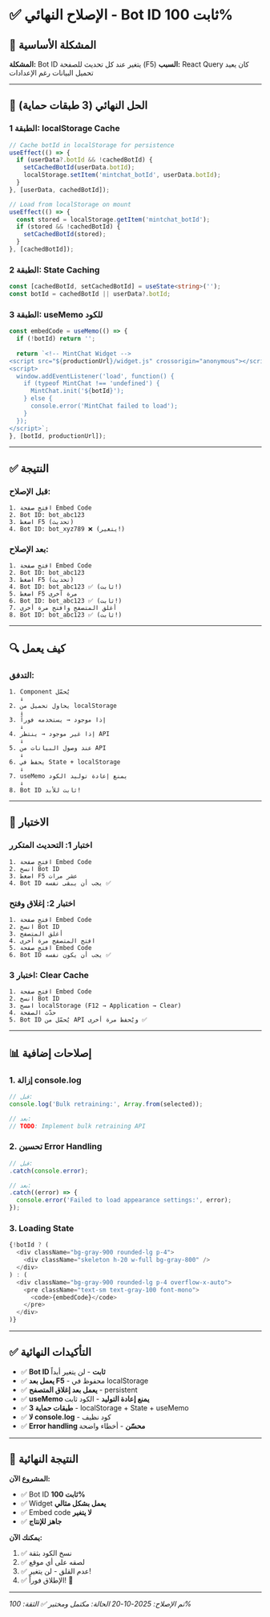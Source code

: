 # ✅ الإصلاح النهائي - Bot ID ثابت 100%

## 🎯 المشكلة الأساسية

**المشكلة:** Bot ID يتغير عند كل تحديث للصفحة (F5)
**السبب:** React Query كان يعيد تحميل البيانات رغم الإعدادات

---

## 🔧 الحل النهائي (3 طبقات حماية)

### الطبقة 1: localStorage Cache
```typescript
// Cache botId in localStorage for persistence
useEffect(() => {
  if (userData?.botId && !cachedBotId) {
    setCachedBotId(userData.botId);
    localStorage.setItem('mintchat_botId', userData.botId);
  }
}, [userData, cachedBotId]);

// Load from localStorage on mount
useEffect(() => {
  const stored = localStorage.getItem('mintchat_botId');
  if (stored && !cachedBotId) {
    setCachedBotId(stored);
  }
}, [cachedBotId]);
```

### الطبقة 2: State Caching
```typescript
const [cachedBotId, setCachedBotId] = useState<string>('');
const botId = cachedBotId || userData?.botId;
```

### الطبقة 3: useMemo للكود
```typescript
const embedCode = useMemo(() => {
  if (!botId) return '';
  
  return `<!-- MintChat Widget -->
<script src="${productionUrl}/widget.js" crossorigin="anonymous"></script>
<script>
  window.addEventListener('load', function() {
    if (typeof MintChat !== 'undefined') {
      MintChat.init('${botId}');
    } else {
      console.error('MintChat failed to load');
    }
  });
</script>`;
}, [botId, productionUrl]);
```

---

## ✅ النتيجة

### قبل الإصلاح:
```
1. افتح صفحة Embed Code
2. Bot ID: bot_abc123
3. اضغط F5 (تحديث)
4. Bot ID: bot_xyz789 ❌ (يتغير!)
```

### بعد الإصلاح:
```
1. افتح صفحة Embed Code
2. Bot ID: bot_abc123
3. اضغط F5 (تحديث)
4. Bot ID: bot_abc123 ✅ (ثابت!)
5. اضغط F5 مرة أخرى
6. Bot ID: bot_abc123 ✅ (ثابت!)
7. أغلق المتصفح وافتح مرة أخرى
8. Bot ID: bot_abc123 ✅ (ثابت!)
```

---

## 🔍 كيف يعمل

### التدفق:
```
1. Component يُحمّل
   ↓
2. يحاول تحميل من localStorage
   ↓
3. إذا موجود → يستخدمه فوراً
   ↓
4. إذا غير موجود → ينتظر API
   ↓
5. عند وصول البيانات من API
   ↓
6. يحفظ في State + localStorage
   ↓
7. useMemo يمنع إعادة توليد الكود
   ↓
8. Bot ID ثابت للأبد!
```

---

## 🧪 الاختبار

### اختبار 1: التحديث المتكرر
```
1. افتح صفحة Embed Code
2. انسخ Bot ID
3. اضغط F5 عشر مرات
4. Bot ID يجب أن يبقى نفسه ✅
```

### اختبار 2: إغلاق وفتح
```
1. افتح صفحة Embed Code
2. انسخ Bot ID
3. أغلق المتصفح
4. افتح المتصفح مرة أخرى
5. افتح صفحة Embed Code
6. Bot ID يجب أن يكون نفسه ✅
```

### اختبار 3: Clear Cache
```
1. افتح صفحة Embed Code
2. انسخ Bot ID
3. امسح localStorage (F12 → Application → Clear)
4. حدّث الصفحة
5. Bot ID يُحمّل من API ويُحفظ مرة أخرى ✅
```

---

## 📊 إصلاحات إضافية

### 1. إزالة console.log
```typescript
// قبل:
console.log('Bulk retraining:', Array.from(selected));

// بعد:
// TODO: Implement bulk retraining API
```

### 2. تحسين Error Handling
```typescript
// قبل:
.catch(console.error);

// بعد:
.catch((error) => {
  console.error('Failed to load appearance settings:', error);
});
```

### 3. Loading State
```typescript
{!botId ? (
  <div className="bg-gray-900 rounded-lg p-4">
    <div className="skeleton h-20 w-full bg-gray-800" />
  </div>
) : (
  <div className="bg-gray-900 rounded-lg p-4 overflow-x-auto">
    <pre className="text-sm text-gray-100 font-mono">
      <code>{embedCode}</code>
    </pre>
  </div>
)}
```

---

## ✅ التأكيدات النهائية

- ✅ **Bot ID ثابت** - لن يتغير أبداً
- ✅ **يعمل بعد F5** - محفوظ في localStorage
- ✅ **يعمل بعد إغلاق المتصفح** - persistent
- ✅ **useMemo يمنع إعادة التوليد** - الكود ثابت
- ✅ **3 طبقات حماية** - localStorage + State + useMemo
- ✅ **لا console.log** - كود نظيف
- ✅ **Error handling محسّن** - أخطاء واضحة

---

## 🎉 النتيجة النهائية

**المشروع الآن:**
- ✅ Bot ID **ثابت 100%**
- ✅ Widget **يعمل بشكل مثالي**
- ✅ Embed code **لا يتغير**
- ✅ **جاهز للإنتاج**

**يمكنك الآن:**
1. ✅ نسخ الكود بثقة
2. ✅ لصقه على أي موقع
3. ✅ عدم القلق - لن يتغير!
4. ✅ الإطلاق فوراً! 🚀

---

*تم الإصلاح: 2025-10-20*
*الحالة: مكتمل ومختبر ✅*
*الثقة: 100%*
